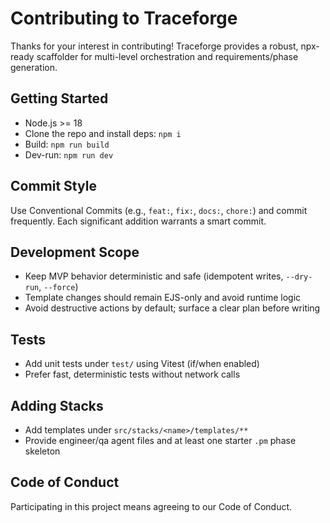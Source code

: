 # Contributing to Traceforge

Thanks for your interest in contributing! Traceforge provides a robust, npx-ready scaffolder for multi-level orchestration and requirements/phase generation.

## Getting Started

- Node.js >= 18
- Clone the repo and install deps: `npm i`
- Build: `npm run build`
- Dev-run: `npm run dev`

## Commit Style

Use Conventional Commits (e.g., `feat:`, `fix:`, `docs:`, `chore:`) and commit frequently. Each significant addition warrants a smart commit.

## Development Scope

- Keep MVP behavior deterministic and safe (idempotent writes, `--dry-run`, `--force`)
- Template changes should remain EJS-only and avoid runtime logic
- Avoid destructive actions by default; surface a clear plan before writing

## Tests

- Add unit tests under `test/` using Vitest (if/when enabled)
- Prefer fast, deterministic tests without network calls

## Adding Stacks

- Add templates under `src/stacks/<name>/templates/**`
- Provide engineer/qa agent files and at least one starter `.pm` phase skeleton

## Code of Conduct

Participating in this project means agreeing to our Code of Conduct.
